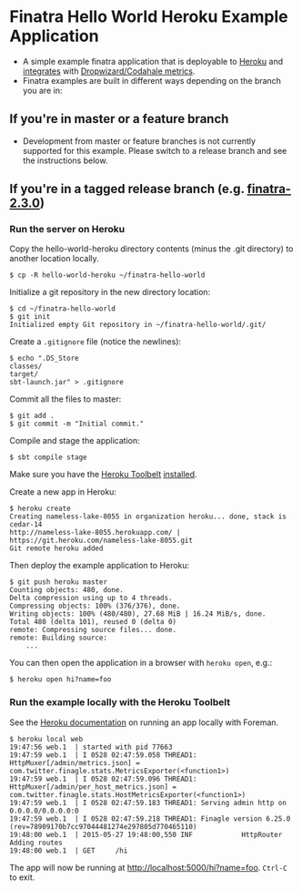 # Finatra Hello World Heroku Example Application

* A simple example finatra application that is deployable to [Heroku](https://heroku.com) and [integrates](https://github.com/rlazoti/finagle-metrics) with [Dropwizard/Codahale metrics](https://github.com/dropwizard/metrics).
* Finatra examples are built in different ways depending on the branch you are in:

If you're in master or a feature branch
----------------------------------------------------------
* Development from master or feature branches is not currently supported for this example. Please switch to a release branch and see the instructions below.

If you're in a tagged release branch (e.g. [finatra-2.3.0](https://github.com/twitter/finatra/tree/finatra-2.3.0))
----------------------------------------------------------

### Run the server on Heroku ###
Copy the hello-world-heroku directory contents (minus the .git directory) to another location locally.

```
$ cp -R hello-world-heroku ~/finatra-hello-world
```

Initialize a git repository in the new directory location:

```
$ cd ~/finatra-hello-world
$ git init
Initialized empty Git repository in ~/finatra-hello-world/.git/
```

Create a `.gitignore` file (notice the newlines):

```
$ echo ".DS_Store
classes/
target/
sbt-launch.jar" > .gitignore
```

Commit all the files to master:

```
$ git add .
$ git commit -m "Initial commit."
```

Compile and stage the application:

```
$ sbt compile stage
```

Make sure you have the [Heroku Toolbelt](https://toolbelt.heroku.com/) [installed](https://devcenter.heroku.com/articles/getting-started-with-scala#set-up).

Create a new app in Heroku:

```
$ heroku create
Creating nameless-lake-8055 in organization heroku... done, stack is cedar-14
http://nameless-lake-8055.herokuapp.com/ | https://git.heroku.com/nameless-lake-8055.git
Git remote heroku added
```

Then deploy the example application to Heroku:

```
$ git push heroku master
Counting objects: 480, done.
Delta compression using up to 4 threads.
Compressing objects: 100% (376/376), done.
Writing objects: 100% (480/480), 27.68 MiB | 16.24 MiB/s, done.
Total 480 (delta 101), reused 0 (delta 0)
remote: Compressing source files... done.
remote: Building source:
	...
```

You can then open the application in a browser with `heroku open`, e.g.:

```
$ heroku open hi?name=foo
```


### Run the example locally with the Heroku Toolbelt  ###

See the [Heroku documentation](https://devcenter.heroku.com/articles/getting-started-with-scala#run-the-app-locally) on running an app locally with Foreman.


```
$ heroku local web
19:47:56 web.1  | started with pid 77663
19:47:59 web.1  | I 0528 02:47:59.058 THREAD1: HttpMuxer[/admin/metrics.json] = com.twitter.finagle.stats.MetricsExporter(<function1>)
19:47:59 web.1  | I 0528 02:47:59.096 THREAD1: HttpMuxer[/admin/per_host_metrics.json] = com.twitter.finagle.stats.HostMetricsExporter(<function1>)
19:47:59 web.1  | I 0528 02:47:59.183 THREAD1: Serving admin http on 0.0.0.0/0.0.0.0:0
19:47:59 web.1  | I 0528 02:47:59.218 THREAD1: Finagle version 6.25.0 (rev=78909170b7cc97044481274e297805d770465110)
19:48:00 web.1  | 2015-05-27 19:48:00,550 INF            HttpRouter                Adding routes
19:48:00 web.1  | GET     /hi
```

The app will now be running at [http://localhost:5000/hi?name=foo](http://localhost:5000/hi?name=foo). `Ctrl-C` to exit.
